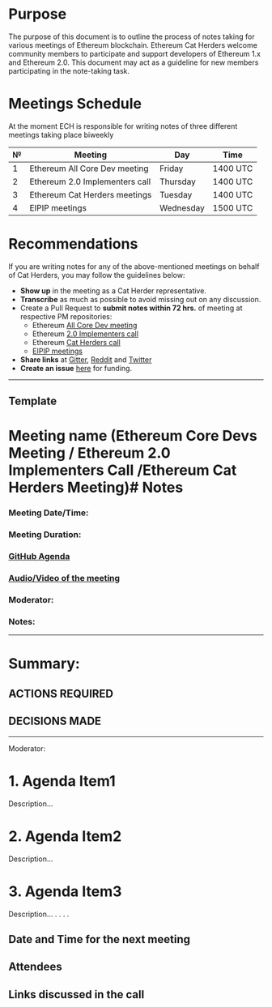 # Purpose

The purpose of this document is to outline the process of notes taking for various meetings of Ethereum blockchain. Ethereum Cat Herders welcome community members to participate and support developers of Ethereum 1.x and Ethereum 2.0. This document may act as a guideline for new members participating in the note-taking task.


# Meetings Schedule
At the moment ECH is responsible for writing notes of three different meetings taking place biweekly


№  | Meeting                             | Day          | Time            |
---| ----------------------------------- | ------------ | --------------- |
1  | Ethereum All Core Dev meeting       | Friday       |  1400 UTC       |
2  | Ethereum 2.0 Implementers call      | Thursday     |  1400 UTC       |
3  | Ethereum Cat Herders meetings       | Tuesday      |  1400 UTC       |
4  | EIPIP meetings                      | Wednesday    |  1500 UTC       |
  

# Recommendations

If you are writing notes for any of the above-mentioned meetings on behalf of Cat Herders, you may follow the guidelines below:

* **Show up** in the meeting as a Cat Herder representative.
* **Transcribe** as much as possible to avoid missing out on any discussion.
* Create a Pull Request to **submit notes within 72 hrs.** of meeting at respective PM repositories:
    * Ethereum [All Core Dev meeting](https://github.com/ethereum/pm/pulls)   
    * Ethereum [2.0 Implementers call](https://github.com/ethereum/eth2.0-pm/pulls) 
    * Ethereum [Cat Herders call](https://github.com/ethereum-cat-herders/PM/pulls)   
    * [EIPIP meetings](https://github.com/ethereum-cat-herders/EIPIP/pulls)
* **Share links** at [Gitter](https://gitter.im/ethereum-cat-herders/community), [Reddit](https://www.reddit.com/r/EthereumCatHerders/) and [Twitter](https://twitter.com/EthCatHerders)
* **Create an issue** [here](https://github.com/ethereum-cat-herders/funding/issues) for funding.


----------------------


## Template

# Meeting name (Ethereum Core Devs Meeting / Ethereum 2.0 Implementers Call /Ethereum Cat Herders Meeting)# Notes



### Meeting Date/Time: 
### Meeting Duration:  
### [GitHub Agenda]()
### [Audio/Video of the meeting]()
### Moderator: 
### Notes: 

-----------------------------

# **Summary:**

## **ACTIONS REQUIRED** 



## **DECISIONS MADE**



-----------------------------

Moderator: 

# 1. Agenda Item1

Description...

# 2. Agenda Item2

Description...

# 3. Agenda Item3

Description...
.
.
.
.



## Date and Time for the next meeting


## Attendees

## Links discussed in the call
